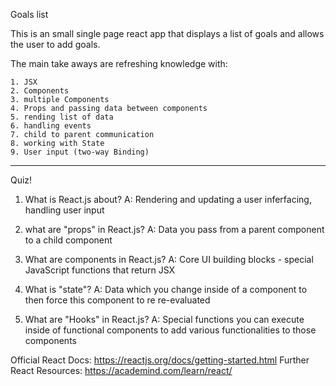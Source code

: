 
Goals list

This is an small single page react app that displays a list of goals and allows the user to add goals.

The main take aways are refreshing knowledge with:

    1. JSX
    2. Components
    3. multiple Components
    4. Props and passing data between components
    5. rending list of data
    6. handling events
    7. child to parent communication
    8. working with State
    9. User input (two-way Binding)

*********************************************************************************************************************************    
Quiz!

1. What is React.js about?
    A: Rendering and updating a user inferfacing, handling user input

2. what are "props" in React.js?
    A: Data you pass from a parent component to a child component

3. What are components in React.js?
    A: Core UI building blocks - special JavaScript functions that return JSX

4. What is "state"?
    A: Data which you change inside of a component to then force this component to re re-evaluated

5. What are "Hooks" in React.js?
    A: Special functions you can execute inside of functional components to add various functionalities to those components

Official React Docs: https://reactjs.org/docs/getting-started.html
Further React Resources: https://academind.com/learn/react/
